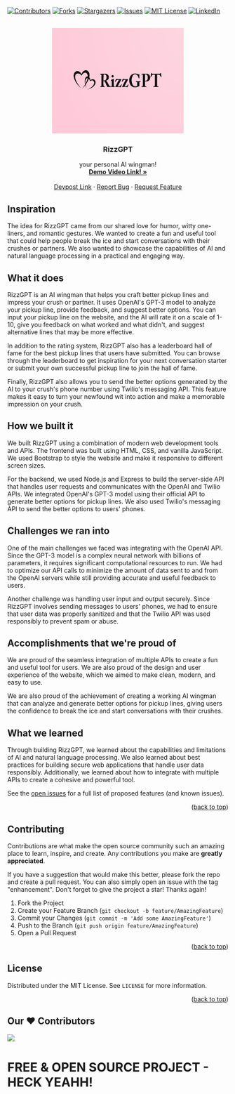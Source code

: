 


<!-- PROJECT SHIELDS -->
<!--
*** I'm using markdown "reference style" links for readability.
*** Reference links are enclosed in brackets [ ] instead of parentheses ( ).
*** See the bottom of this document for the declaration of the reference variables
*** for contributors-url, forks-url, etc. This is an optional, concise syntax you may use.
*** https://www.markdownguide.org/basic-syntax/#reference-style-links
-->
[![Contributors][contributors-shield]][contributors-url]
[![Forks][forks-shield]][forks-url]
[![Stargazers][stars-shield]][stars-url]
[![Issues][issues-shield]][issues-url]
[![MIT License][license-shield]][license-url]
[![LinkedIn][linkedin-shield]][linkedin-url]



<!-- PROJECT LOGO -->
<br />
<div align="center">
  <a href="https://github.com/Dru-O7/RizzGPT/">
    <img src="public/img/logo.png" alt="Logo" width="300" height="240">
  </a>

<h3 align="center">RizzGPT</h3>

  <p align="center">
    your personal AI wingman!
    <br />
    <a href="https://www.youtube.com/watch?v=SfHPnzGl8rc"><strong>Demo Video Link! »</strong></a>
    <br />
    <br />
    <a href="https://devpost.com/software/rizzgpt">Devpost Link</a>
    ·
    <a href="https://github.com/Dru-O7/RizzGPT/issues">Report Bug</a>
    ·
    <a href="https://github.com/Dru-O7/RizzGPT/issues">Request Feature</a>
  </p>
</div>






## Inspiration
The idea for RizzGPT came from our shared love for humor, witty one-liners, and romantic gestures. We wanted to create a fun and useful tool that could help people break the ice and start conversations with their crushes or partners. We also wanted to showcase the capabilities of AI and natural language processing in a practical and engaging way.

## What it does
RizzGPT is an AI wingman that helps you craft better pickup lines and impress your crush or partner. It uses OpenAI's GPT-3 model to analyze your pickup line, provide feedback, and suggest better options. You can input your pickup line on the website, and the AI will rate it on a scale of 1-10, give you feedback on what worked and what didn't, and suggest alternative lines that may be more effective.

In addition to the rating system, RizzGPT also has a leaderboard hall of fame for the best pickup lines that users have submitted. You can browse through the leaderboard to get inspiration for your next conversation starter or submit your own successful pickup line to join the hall of fame.

Finally, RizzGPT also allows you to send the better options generated by the AI to your crush's phone number using Twilio's messaging API. This feature makes it easy to turn your newfound wit into action and make a memorable impression on your crush.

## How we built it
We built RizzGPT using a combination of modern web development tools and APIs. The frontend was built using HTML, CSS, and vanilla JavaScript. We used Bootstrap to style the website and make it responsive to different screen sizes.

For the backend, we used Node.js and Express to build the server-side API that handles user requests and communicates with the OpenAI and Twilio APIs. We integrated OpenAI's GPT-3 model using their official API to generate better options for pickup lines. We also used Twilio's messaging API to send the better options to users' phones.

## Challenges we ran into
One of the main challenges we faced was integrating with the OpenAI API. Since the GPT-3 model is a complex neural network with billions of parameters, it requires significant computational resources to run. We had to optimize our API calls to minimize the amount of data sent to and from the OpenAI servers while still providing accurate and useful feedback to users.

Another challenge was handling user input and output securely. Since RizzGPT involves sending messages to users' phones, we had to ensure that user data was properly sanitized and that the Twilio API was used responsibly to prevent spam or abuse.

## Accomplishments that we're proud of
We are proud of the seamless integration of multiple APIs to create a fun and useful tool for users. We are also proud of the design and user experience of the website, which we aimed to make clean, modern, and easy to use.

We are also proud of the achievement of creating a working AI wingman that can analyze and generate better options for pickup lines, giving users the confidence to break the ice and start conversations with their crushes.

## What we learned
Through building RizzGPT, we learned about the capabilities and limitations of AI and natural language processing. We also learned about best practices for building secure web applications that handle user data responsibly. Additionally, we learned about how to integrate with multiple APIs to create a cohesive and powerful tool.

See the [open issues](https://github.com/Dru-O7/RizzGPT/issues) for a full list of proposed features (and known issues).

<p align="right">(<a href="#readme-top">back to top</a>)</p>



<!-- CONTRIBUTING -->
## Contributing

Contributions are what make the open source community such an amazing place to learn, inspire, and create. Any contributions you make are **greatly appreciated**.

If you have a suggestion that would make this better, please fork the repo and create a pull request. You can also simply open an issue with the tag "enhancement".
Don't forget to give the project a star! Thanks again!

1. Fork the Project
2. Create your Feature Branch (`git checkout -b feature/AmazingFeature`)
3. Commit your Changes (`git commit -m 'Add some AmazingFeature'`)
4. Push to the Branch (`git push origin feature/AmazingFeature`)
5. Open a Pull Request

<p align="right">(<a href="#readme-top">back to top</a>)</p>



<!-- LICENSE -->
## License

Distributed under the MIT License. See `LICENSE` for more information.

<p align="right">(<a href="#readme-top">back to top</a>)</p>



## Our ♥️ Contributors

<a href="https://github.com/refinedev/refine/graphs/contributors">
  <img src="https://contrib.rocks/image?repo=Dru-O7/RizzGPT" />
</a>








# FREE & OPEN SOURCE PROJECT - HECK YEAHH!


<!-- MARKDOWN LINKS & IMAGES -->
<!-- https://www.markdownguide.org/basic-syntax/#reference-style-links -->
[contributors-shield]: https://img.shields.io/github/contributors/arncv/Business-Ship.svg?style=for-the-badge
[contributors-url]: https://github.com/arncv/Business-Ship/graphs/contributors
[forks-shield]: https://img.shields.io/github/forks/arncv/Business-Ship.svg?style=for-the-badge
[forks-url]: https://github.com/arncv/Business-Ship/network/members
[stars-shield]: https://img.shields.io/github/stars/arncv/Business-Ship.svg?style=for-the-badge
[stars-url]:https://github.com/arncv/Business-Ship/stargazers
[issues-shield]: https://img.shields.io/github/issues/arncv/Business-Ship.svg?style=for-the-badge
[issues-url]: https://github.com/arncv/Business-Ship/issues
[license-shield]: https://img.shields.io/github/license/arncv/Business-Ship.svg?style=for-the-badge
[license-url]: https://github.com/arncv/Business-Ship/blob/master/LICENSE
[linkedin-shield]: https://img.shields.io/badge/-LinkedIn-black.svg?style=for-the-badge&logo=linkedin&colorB=555
[linkedin-url]: https://linkedin.com/in/arnvgl
[product-screenshot]: assets/img/brand/screenshot.png
